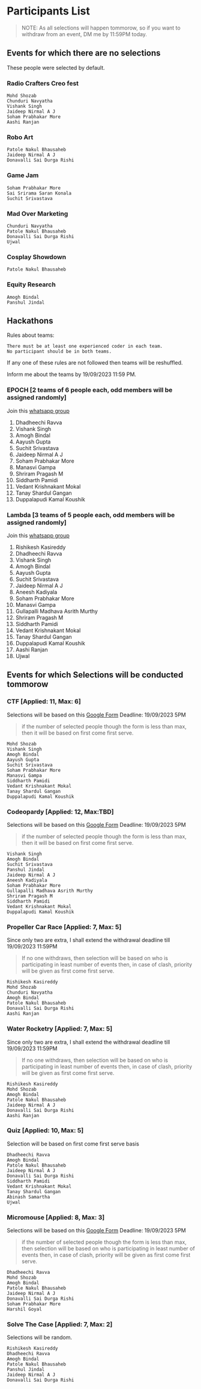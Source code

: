 # Participants List

> NOTE: As all selections will happen tommorow, so if you want to withdraw from an event, DM me by 11:59PM today.

## Events for which there are no selections

These people were selected by default.

### Radio Crafters Creo fest

    Mohd Shozab
    Chunduri Navyatha
    Vishank Singh
    Jaideep Nirmal A J
    Soham Prabhakar More
    Aashi Ranjan

### Robo Art

    Patole Nakul Bhausaheb
    Jaideep Nirmal A J
    Donavalli Sai Durga Rishi

### Game Jam

    Soham Prabhakar More
    Sai Srirama Saran Konala
    Suchit Srivastava

### Mad Over Marketing

    Chunduri Navyatha
    Patole Nakul Bhausaheb
    Donavalli Sai Durga Rishi
    Ujwal

### Cosplay Showdown

    Patole Nakul Bhausaheb

### Equity Research

    Amogh Bindal
    Panshul Jindal

## Hackathons

Rules about teams:

    There must be at least one experienced coder in each team.
    No participant should be in both teams.

   If any one of these rules are not followed then teams will be reshuffled.

   Inform me about the teams by 19/09/2023 11:59 PM.

### EPOCH [2 teams of 6 people each, odd members will be assigned randomly]

Join this [whatsapp group](https://chat.whatsapp.com/BJu1xivne1iGNDsalvHtGA)

1) Dhadheechi Ravva
2) Vishank Singh
3) Amogh Bindal
4) Aayush Gupta
5) Suchit Srivastava
6) Jaideep Nirmal A J
7) Soham Prabhakar More
8) Manasvi Gampa
9) Shriram Pragash M
10) Siddharth Pamidi
11) Vedant Krishnakant Mokal
12) Tanay Shardul Gangan
13) Duppalapudi Kamal Koushik

### Lambda  [3 teams of 5 people each, odd members will be assigned randomly]

Join this [whatsapp group](https://chat.whatsapp.com/ChryyCKk6eg6rhcwhxmd2N)

1) Rishikesh Kasireddy
2) Dhadheechi Ravva
3) Vishank Singh
4) Amogh Bindal
5) Aayush Gupta
6) Suchit Srivastava
7) Jaideep Nirmal A J
8) Aneesh Kadiyala
9) Soham Prabhakar More
10) Manasvi Gampa
11) Gullapalli Madhava Asrith Murthy
12) Shriram Pragash M
13) Siddharth Pamidi
14) Vedant Krishnakant Mokal
15) Tanay Shardul Gangan
16) Duppalapudi Kamal Koushik
17) Aashi Ranjan
18) Ujwal

## Events for which Selections will be conducted tommorow

### CTF [Applied: 11, Max: 6]

Selections will be based on this [Google Form](https://docs.google.com/forms/d/e/1FAIpQLScLTPY_FkKbqdafVqr4nriDB1uEBZMCTcXkd0l1Y5rbm1JzTQ/viewform?usp=sf_link)
Deadline: 19/09/2023 5PM
> if the number of selected people though the form is less than max, then it will be based on first come first serve.

    Mohd Shozab
    Vishank Singh
    Amogh Bindal
    Aayush Gupta
    Suchit Srivastava
    Soham Prabhakar More
    Manasvi Gampa
    Siddharth Pamidi
    Vedant Krishnakant Mokal
    Tanay Shardul Gangan
    Duppalapudi Kamal Koushik

### Codeopardy [Applied: 12, Max:TBD]

Selections will be based on this [Google Form](https://docs.google.com/forms/d/e/1FAIpQLSe5lVtOb4fQ36ml_eEs_wK9XDUSzMOC8N2JS1Q7P-37LogUrQ/viewform?usp=sf_link)
Deadline: 19/09/2023 5PM
> if the number of selected people though the form is less than max, then it will be based on first come first serve.

    Vishank Singh
    Amogh Bindal
    Suchit Srivastava
    Panshul Jindal
    Jaideep Nirmal A J
    Aneesh Kadiyala
    Soham Prabhakar More
    Gullapalli Madhava Asrith Murthy
    Shriram Pragash M
    Siddharth Pamidi
    Vedant Krishnakant Mokal
    Duppalapudi Kamal Koushik

### Propeller Car Race [Applied: 7, Max: 5]

Since only two are extra, I shall extend the withdrawal deadline till 19/09/2023 11:59PM
> If no one withdraws, then selection will be based on who is participating in least number of events
> then, in case of clash, priority will be given as first come first serve.

    Rishikesh Kasireddy
    Mohd Shozab
    Chunduri Navyatha
    Amogh Bindal
    Patole Nakul Bhausaheb
    Donavalli Sai Durga Rishi
    Aashi Ranjan

### Water Rocketry [Applied: 7, Max: 5]

Since only two are extra, I shall extend the withdrawal deadline till 19/09/2023 11:59PM
> If no one withdraws, then selection will be based on who is participating in least number of events
> then, in case of clash, priority will be given as first come first serve.

    Rishikesh Kasireddy
    Mohd Shozab
    Amogh Bindal
    Patole Nakul Bhausaheb
    Jaideep Nirmal A J
    Donavalli Sai Durga Rishi
    Aashi Ranjan

### Quiz [Applied: 10, Max: 5]

Selection will be based on first come first serve basis

    Dhadheechi Ravva
    Amogh Bindal
    Patole Nakul Bhausaheb
    Jaideep Nirmal A J
    Donavalli Sai Durga Rishi
    Siddharth Pamidi
    Vedant Krishnakant Mokal
    Tanay Shardul Gangan
    Abinash Samartha
    Ujwal

### Micromouse [Applied: 8, Max: 3]

Selections will be based on this [Google Form](https://docs.google.com/forms/d/e/1FAIpQLSfI36r6oWrI8vtL8vD3k8FeUu2nAjzQXNAalmTmEu5qdDsr6g/viewform?usp=sf_link)
Deadline: 19/09/2023 5PM
> if the number of selected people though the form is less than max, then selection will be based on who is participating in least number of events
> then, in case of clash, priority will be given as first come first serve.

    Dhadheechi Ravva
    Mohd Shozab
    Amogh Bindal
    Patole Nakul Bhausaheb
    Jaideep Nirmal A J
    Donavalli Sai Durga Rishi
    Soham Prabhakar More
    Harshil Goyal

### Solve The Case [Applied: 7, Max: 2]

Selections will be random.

    Rishikesh Kasireddy
    Dhadheechi Ravva
    Amogh Bindal
    Patole Nakul Bhausaheb
    Panshul Jindal
    Jaideep Nirmal A J
    Donavalli Sai Durga Rishi
